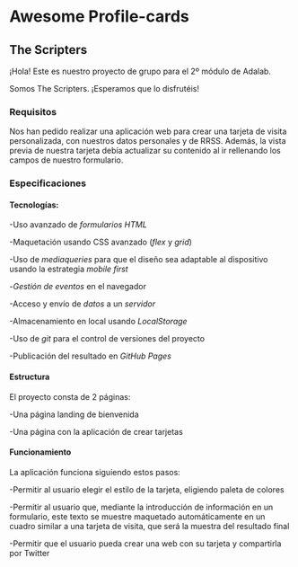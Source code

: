 # Awesome Profile-cards

## The Scripters

¡Hola! Este es nuestro proyecto de grupo para el 2º módulo de Adalab.

Somos The Scripters. ¡Esperamos que lo disfrutéis!


### Requisitos

Nos han pedido realizar una aplicación web para crear una tarjeta de visita personalizada, con nuestros datos personales y de RRSS. Además, la vista previa de nuestra tarjeta debía actualizar su contenido al ir rellenando los campos de nuestro formulario.

### Especificaciones

#### Tecnologías:

-Uso avanzado de *formularios HTML*

-Maquetación usando CSS avanzado (*flex* y *grid*)

-Uso de *mediaqueries* para que el diseño sea adaptable al dispositivo usando la estrategia *mobile first*

-*Gestión de eventos* en el navegador

-Acceso y envío de *datos* a un *servidor*

-Almacenamiento en local usando *LocalStorage*

-Uso de *git* para el control de versiones del proyecto

-Publicación del resultado en *GitHub Pages*

#### Estructura

El proyecto consta de 2 páginas:

-Una página landing de bienvenida

-Una página con la aplicación de crear tarjetas

#### Funcionamiento

La aplicación funciona siguiendo estos pasos:

-Permitir al usuario elegir el estilo de la tarjeta, eligiendo paleta de colores

-Permitir al usuario que, mediante la introducción de información en un formulario, este texto se muestre maquetado automáticamente en un cuadro similar a una tarjeta de visita, que será la muestra del resultado final

-Permitir que el usuario pueda crear una web con su tarjeta y compartirla por Twitter
